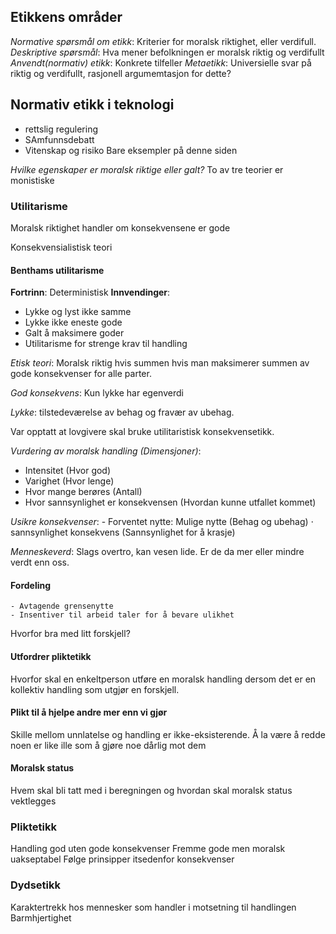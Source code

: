 ## Etikkens områder

*Normative spørsmål om etikk*: Kriterier for moralsk riktighet, eller verdifull.
*Deskriptive spørsmål*: Hva mener befolkningen er moralsk riktig og verdifullt
*Anvendt(normativ) etikk*: Konkrete tilfeller
*Metaetikk*: Universielle svar på riktig og verdifullt, rasjonell argumemtasjon for dette?

## Normativ etikk i teknologi

* rettslig regulering
* SAmfunnsdebatt
* Vitenskap og risiko
Bare eksempler på denne siden

*Hvilke egenskaper er moralsk riktige eller galt?*
To av tre teorier er monistiske 

### Utilitarisme
Moralsk riktighet handler om konsekvensene er gode

Konsekvensialistisk teori

#### Benthams utilitarisme
**Fortrinn**: Deterministisk 
**Innvendinger**: 
- Lykke og lyst ikke samme
- Lykke ikke eneste gode
- Galt å maksimere goder
- Utilitarisme for strenge krav til handling

*Etisk teori*: Moralsk riktig hvis summen hvis man maksimerer summen av gode konsekvenser for alle parter. 

*God konsekvens*: Kun lykke har egenverdi

*Lykke*: tilstedeværelse av behag og fravær av ubehag.

Var opptatt at lovgivere skal bruke utilitaristisk konsekvensetikk. 

*Vurdering av moralsk handling (Dimensjoner)*:
- Intensitet (Hvor god)
- Varighet (Hvor lenge)
- Hvor mange berøres (Antall)
- Hvor sannsynlighet er konsekvensen (Hvordan kunne utfallet kommet)

*Usikre konsekvenser*: 
	- Forventet nytte: Mulige nytte (Behag og ubehag) $\cdot$ sannsynlighet konsekvens (Sannsynlighet for å krasje)

*Menneskeverd*: Slags overtro, kan vesen lide. Er de da mer eller mindre verdt enn oss.

#### Fordeling
	- Avtagende grensenytte
	- Insentiver til arbeid taler for å bevare ulikhet
Hvorfor bra med litt forskjell?

#### Utfordrer pliktetikk
Hvorfor skal en enkeltperson utføre en moralsk handling dersom det er en kollektiv handling som utgjør en forskjell.


#### Plikt til å hjelpe andre mer enn vi gjør

Skille mellom unnlatelse og handling er ikke-eksisterende. Å la være å redde noen er like ille som å gjøre noe dårlig mot dem

#### Moralsk status
Hvem skal bli tatt med i beregningen og hvordan skal moralsk status vektlegges


### Pliktetikk
Handling god uten gode konsekvenser
Fremme gode men moralsk uakseptabel
Følge prinsipper itsedenfor konsekvenser

### Dydsetikk
Karaktertrekk hos mennesker som handler i motsetning til handlingen
Barmhjertighet

